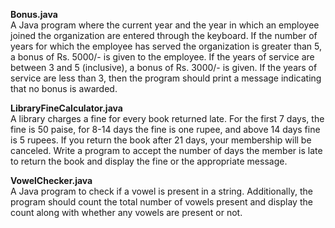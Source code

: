 **Bonus.java** <br/>
A Java program where the current year and the year in which an employee joined the organization are entered through the keyboard. If the number of years for which the employee has served the organization is greater than 5, a bonus of Rs. 5000/- is given to the employee. If the years of service are between 3 and 5 (inclusive), a bonus of Rs. 3000/- is given. If the years of service are less than 3, then the program should print a message indicating that no bonus is awarded.

**LibraryFineCalculator.java** <br/>
A library charges a fine for every book returned late. For the first 7 days, the fine is 50 paise, for 8-14 days the fine is one rupee, and above 14 days fine is 5 rupees. If you return the book after 21 days, your membership will be canceled. Write a program to accept the number of days the member is late to return the book and display the fine or the appropriate message.

**VowelChecker.java** <br/>
A Java program to check if a vowel is present in a string. Additionally, the program should count the total number of vowels present and display the count along with whether any vowels are present or not.
 
